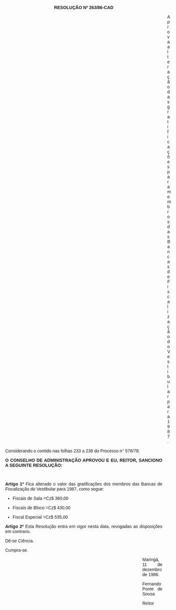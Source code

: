 <BODY>

<B><FONT FACE="Arial"><P ALIGN="CENTER">RESOLU&Ccedil;&Atilde;O Nº 263/86-CAD</P>
</B><P ALIGN="JUSTIFY"></P><DIR>
<DIR>
<DIR>
<DIR>
<DIR>
<DIR>
<DIR>
<DIR>
<DIR>
<DIR>
<DIR>
<DIR>
<DIR>

<P ALIGN="JUSTIFY">Aprova altera&ccedil;&atilde;o das gratifica&ccedil;&otilde;es para membros das Bancas de Fiscaliza&ccedil;&atilde;o do Vestibular para 1987.</P>
<P ALIGN="JUSTIFY"></P></DIR>
</DIR>
</DIR>
</DIR>
</DIR>
</DIR>
</DIR>
</DIR>
</DIR>
</DIR>
</DIR>
</DIR>
</DIR>

<P ALIGN="JUSTIFY">Considerando o contido nas folhas 233 a 238 do Processo n° 578/78;</P>
<P ALIGN="JUSTIFY"></P>
<B><P ALIGN="JUSTIFY">O CONSELHO DE ADMINISTRA&Ccedil;&Atilde;O APROVOU E EU, REITOR, SANCIONO A SEGUINTE RESOLU&Ccedil;&Atilde;O:</P>
</B><P ALIGN="JUSTIFY"></P>
<P ALIGN="JUSTIFY">&nbsp;</P>
<B><P ALIGN="JUSTIFY">Artigo 1º</B>  Fica alterado o valor das gratifica&ccedil;&otilde;es dos membros das Bancas de Fiscaliza&ccedil;&atilde;o do Vestibular para 1987, como segue:</P>

<UL>
<P ALIGN="JUSTIFY"><LI>Fiscais de Sala =Cz$ 360,00 </LI></P>
<P ALIGN="JUSTIFY"><LI>Fiscais de Bloco =Cz$ 430,00 </LI></P>
<P ALIGN="JUSTIFY"><LI>Fiscal Especial =Cz$ 535,00</LI></P></UL>

<B><P ALIGN="JUSTIFY">Artigo 2º</B>  Esta Resolu&ccedil;&atilde;o entra em vigor nesta data, revogadas as disposi&ccedil;&otilde;es em contrario. </P>
<P ALIGN="JUSTIFY">D&ecirc;-se Ci&ecirc;ncia. </P>
<P ALIGN="JUSTIFY">Cumpra-se.</P>
<P ALIGN="JUSTIFY"></P><DIR>
<DIR>
<DIR>
<DIR>
<DIR>
<DIR>
<DIR>
<DIR>
<DIR>
<DIR>
<DIR>

<P ALIGN="JUSTIFY">Maring&aacute;, 11 de dezembro de 1986. </P>
<P ALIGN="JUSTIFY"></P>
<P ALIGN="JUSTIFY">Fernando Ponte de Sousa </P>
<P ALIGN="JUSTIFY">Reitor </P>
<P ALIGN="JUSTIFY"></P></DIR>
</DIR>
</DIR>
</DIR>
</DIR>
</DIR>
</DIR>
</DIR>
</DIR>
</DIR>
</DIR>
</FONT></BODY>
